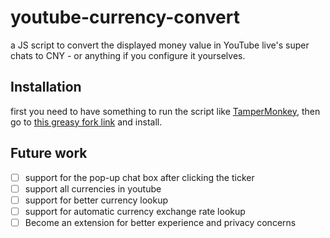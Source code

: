 # youtube-currency-convert

a JS script to convert the displayed money value in YouTube live's super chats to CNY - or anything if you configure it yourselves.

## Installation

first you need to have something to run the script like [TamperMonkey](https://www.tampermonkey.net/), then go to [this greasy fork link](https://greasyfork.org/en/scripts/425899-youtube-super-chat-convert) and install.

## Future work

- [ ] support for the pop-up chat box after clicking the ticker
- [ ] support all currencies in youtube
- [ ] support for better currency lookup
- [ ] support for automatic currency exchange rate lookup
- [ ] Become an extension for better experience and privacy concerns

